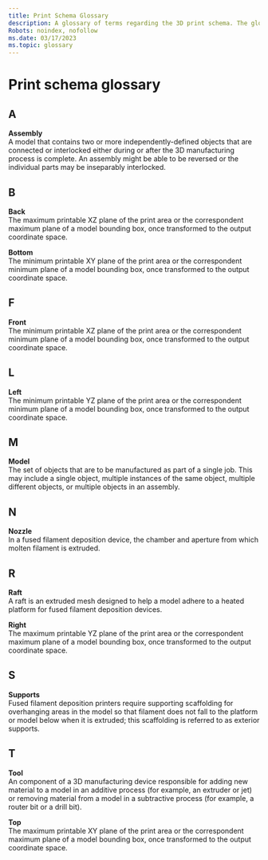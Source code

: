 ```yaml
---
title: Print Schema Glossary
description: A glossary of terms regarding the 3D print schema. The glossary includes explanations for terms such as assembly, nozzle, raft. 
Robots: noindex, nofollow
ms.date: 03/17/2023
ms.topic: glossary
---
```


# Print schema glossary

## A

**Assembly**  
A model that contains two or more independently-defined objects that are connected or interlocked either during or after the 3D manufacturing process is complete. An assembly might be able to be reversed or the individual parts may be inseparably interlocked.

## B

**Back**  
The maximum printable XZ plane of the print area or the correspondent maximum plane of a model bounding box, once transformed to the output coordinate space.

**Bottom**  
The minimum printable XY plane of the print area or the correspondent minimum plane of a model bounding box, once transformed to the output coordinate space.

## F

**Front**  
The minimum printable XZ plane of the print area or the correspondent minimum plane of a model bounding box, once transformed to the output coordinate space.

## L

**Left**  
The minimum printable YZ plane of the print area or the correspondent minimum plane of a model bounding box, once transformed to the output coordinate space.

## M

**Model**  
The set of objects that are to be manufactured as part of a single job. This may include a single object, multiple instances of the same object, multiple different objects, or multiple objects in an assembly.

## N

**Nozzle**  
In a fused filament deposition device, the chamber and aperture from which molten filament is extruded.

## R

**Raft**  
A raft is an extruded mesh designed to help a model adhere to a heated platform for fused filament deposition devices.

**Right**  
The maximum printable YZ plane of the print area or the correspondent maximum plane of a model bounding box, once transformed to the output coordinate space.

## S

**Supports**  
Fused filament deposition printers require supporting scaffolding for overhanging areas in the model so that filament does not fall to the platform or model below when it is extruded; this scaffolding is referred to as exterior supports.

## T

**Tool**  
An component of a 3D manufacturing device responsible for adding new material to a model in an additive process (for example, an extruder or jet) or removing material from a model in a subtractive process (for example, a router bit or a drill bit).

**Top**  
The maximum printable XY plane of the print area or the correspondent maximum plane of a model bounding box, once transformed to the output coordinate space.
